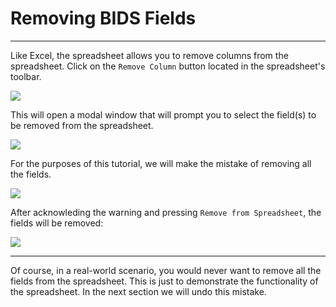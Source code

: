 # Removing BIDS Fields

---

Like Excel, the spreadsheet allows you to remove columns from the spreadsheet. Click on the `Remove Column` button located in the spreadsheet's toolbar.

<img src="../../../assets/img/Tutorial/BIDSDataGrid/4_Removing_BIDS_Fields/BIDSDG_RemovingAColumn_Part0.png" />

This will open a modal window that will prompt you to select the field(s) to be removed from the spreadsheet.

<img src="../../../assets/img/Tutorial/BIDSDataGrid/4_Removing_BIDS_Fields/BIDSDG_RemovingAColumn_Part1.png" />

For the purposes of this tutorial, we will make the mistake of removing all the fields.

<img src="../../../assets/img/Tutorial/BIDSDataGrid/4_Removing_BIDS_Fields/BIDSDG_RemovingAColumn_Part2.png" />

After acknowleding the warning and pressing `Remove from Spreadsheet`, the fields will be removed:

<img src="../../../assets/img/Tutorial/BIDSDataGrid/4_Removing_BIDS_Fields/BIDSDG_RemovingAColumn_Part3.png" />

---

Of course, in a real-world scenario, you would never want to remove all the fields from the spreadsheet. This is just to demonstrate the functionality of the spreadsheet. In the next section we will undo this mistake.